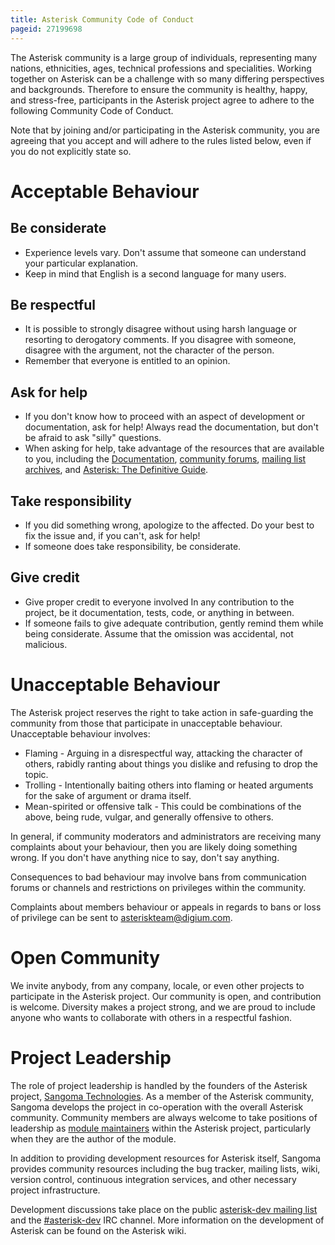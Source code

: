 ```yaml
---
title: Asterisk Community Code of Conduct
pageid: 27199698
---
```


The Asterisk community is a large group of individuals, representing many nations, ethnicities, ages, technical professions and specialities.  Working together on Asterisk can be a challenge with so many differing perspectives and backgrounds. Therefore to ensure the community is healthy, happy, and stress-free, participants in the Asterisk project agree to adhere to the following Community Code of Conduct.

Note that by joining and/or participating in the Asterisk community, you are agreeing that you accept and will adhere to the rules listed below, even if you do not explicitly state so.

Acceptable Behaviour
====================

Be considerate
--------------

* Experience levels vary. Don't assume that someone can understand your particular explanation.
* Keep in mind that English is a second language for many users.

Be respectful
-------------

* It is possible to strongly disagree without using harsh language or resorting to derogatory comments. If you disagree with someone, disagree with the argument, not the character of the person.
* Remember that everyone is entitled to an opinion.

Ask for help
------------

* If you don't know how to proceed with an aspect of development or documentation, ask for help! Always read the documentation, but don't be afraid to ask "silly" questions.
* When asking for help, take advantage of the resources that are available to you, including the [Documentation](https://docs.asterisk.org), [community forums](https://community.asterisk.org/), [mailing list archives](http://lists.digium.com/mailman/listinfo/), and [Asterisk: The Definitive Guide](http://asteriskdocs.org/).

Take responsibility
-------------------

* If you did something wrong, apologize to the affected. Do your best to fix the issue and, if you can't, ask for help!
* If someone does take responsibility, be considerate.

Give credit
-----------

* Give proper credit to everyone involved In any contribution to the project, be it documentation, tests, code, or anything in between.
* If someone fails to give adequate contribution, gently remind them while being considerate. Assume that the omission was accidental, not malicious.

Unacceptable Behaviour
======================

The Asterisk project reserves the right to take action in safe-guarding the community from those that participate in unacceptable behaviour. Unacceptable behaviour involves:

* Flaming - Arguing in a disrespectful way, attacking the character of others, rabidly ranting about things you dislike and refusing to drop the topic.
* Trolling - Intentionally baiting others into flaming or heated arguments for the sake of argument or drama itself.
* Mean-spirited or offensive talk - This could be combinations of the above, being rude, vulgar, and generally offensive to others.

In general, if community moderators and administrators are receiving many complaints about your behaviour, then you are likely doing something wrong. If you don't have anything nice to say, don't say anything.

Consequences to bad behaviour may involve bans from communication forums or channels and restrictions on privileges within the community.

Complaints about members behaviour or appeals in regards to bans or loss of privilege can be sent to [asteriskteam@digium.com](mailto:asteriskteam@digium.com).

Open Community
==============

We invite anybody, from any company, locale, or even other projects to participate in the Asterisk project. Our community is open, and contribution is welcome. Diversity makes a project strong, and we are proud to include anyone who wants to collaborate with others in a respectful fashion.

Project Leadership
==================

The role of project leadership is handled by the founders of the Asterisk project, [Sangoma Technologies](https://www.sangoma.com/open-source/). As a member of the Asterisk community, Sangoma develops the project in co-operation with the overall Asterisk community. Community members are always welcome to take positions of leadership as [module maintainers](/Development/Asterisk-Open-Source-Maintainers) within the Asterisk project, particularly when they are the author of the module.

In addition to providing development resources for Asterisk itself, Sangoma provides community resources including the bug tracker, mailing lists, wiki, version control, continuous integration services, and other necessary project infrastructure. 

Development discussions take place on the public [asterisk-dev mailing list](https://groups.io/g/asterisk-dev) and the [#asterisk-dev](https://libera.chat/) IRC channel. More information on the development of Asterisk can be found on the Asterisk wiki.
